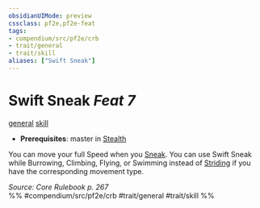 ```yaml
---
obsidianUIMode: preview
cssclass: pf2e,pf2e-feat
tags:
- compendium/src/pf2e/crb
- trait/general
- trait/skill
aliases: ["Swift Sneak"]
---
```

# Swift Sneak  *Feat 7*  
[general](/rules/traits/general.md)  [skill](/rules/traits/skill.md)  

- **Prerequisites**: master in [Stealth](/compendium/skills.md#Stealth)

You can move your full Speed when you [Sneak](/rules/actions/sneak.md). You can use Swift Sneak while Burrowing, Climbing, Flying, or Swimming instead of [Striding](/rules/actions/stride.md) if you have the corresponding movement type.

*Source: Core Rulebook p. 267*  
%% #compendium/src/pf2e/crb #trait/general #trait/skill %%